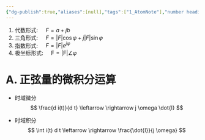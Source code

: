 ```yaml
---
{"dg-publish":true,"aliases":[null],"tags":["1_AtomNote"],"number headings":"auto, first-level 1, max 6, A.1.","Created-Date":"2023-12-20 11:01:55","Modified-Date":"2024-04-18 11:53:20","permalink":"/A01_Lessons/Ac01_电路分析基础/复数/","dgPassFrontmatter":true}
---
```






1. 代数形式: $\quad F=a+j b$
2. 三角形式: $\quad F=|F| \cos \varphi+j|F| \sin \varphi$
3. 指数形式: $\quad F=|F| e^{j \varphi}$
4. 极坐标形式: $\quad \mathrm{F}=|\mathrm{F}| \angle \varphi$



# A. 正弦量的微积分运算


- 时域微分
$$
\frac{d i(t)}{d t} \leftarrow \rightarrow j \omega \dot{I}
$$


- 时域积分
$$
\int i(t) d t \leftarrow \rightarrow \frac{\dot{I}}{j \omega}
$$





